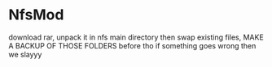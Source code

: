 # NfsMod
download rar, unpack it in nfs main directory then swap existing files, MAKE A BACKUP OF THOSE FOLDERS before tho if something goes wrong then we slayyy 
